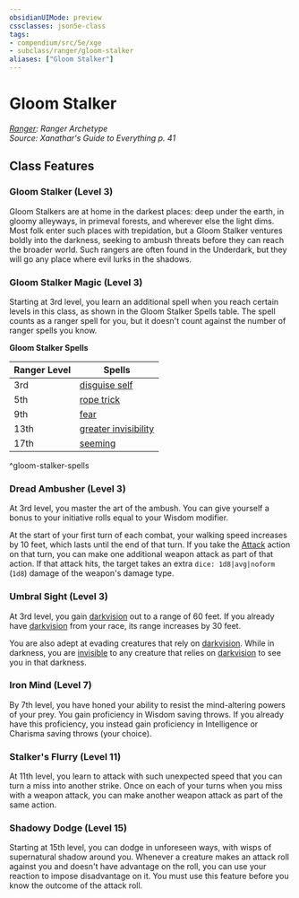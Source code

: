 ```yaml
---
obsidianUIMode: preview
cssclasses: json5e-class
tags:
- compendium/src/5e/xge
- subclass/ranger/gloom-stalker
aliases: ["Gloom Stalker"]
---
```

# Gloom Stalker
*[Ranger](ranger.md): Ranger Archetype*  
*Source: Xanathar's Guide to Everything p. 41*  


## Class Features

### Gloom Stalker (Level 3)

Gloom Stalkers are at home in the darkest places: deep under the earth, in gloomy alleyways, in primeval forests, and wherever else the light dims. Most folk enter such places with trepidation, but a Gloom Stalker ventures boldly into the darkness, seeking to ambush threats before they can reach the broader world. Such rangers are often found in the Underdark, but they will go any place where evil lurks in the shadows.

### Gloom Stalker Magic (Level 3)

Starting at 3rd level, you learn an additional spell when you reach certain levels in this class, as shown in the Gloom Stalker Spells table. The spell counts as a ranger spell for you, but it doesn't count against the number of ranger spells you know.

**Gloom Stalker Spells**

| Ranger Level | Spells |
|--------------|--------|
| 3rd | [disguise self](/3-Mechanics/CLI/spells/disguise-self.md) |
| 5th | [rope trick](/3-Mechanics/CLI/spells/rope-trick.md) |
| 9th | [fear](/3-Mechanics/CLI/spells/fear.md) |
| 13th | [greater invisibility](/3-Mechanics/CLI/spells/greater-invisibility.md) |
| 17th | [seeming](/3-Mechanics/CLI/spells/seeming.md) |
^gloom-stalker-spells

### Dread Ambusher (Level 3)

At 3rd level, you master the art of the ambush. You can give yourself a bonus to your initiative rolls equal to your Wisdom modifier.

At the start of your first turn of each combat, your walking speed increases by 10 feet, which lasts until the end of that turn. If you take the [Attack](/3-Mechanics/CLI/rules/actions.md#Attack) action on that turn, you can make one additional weapon attack as part of that action. If that attack hits, the target takes an extra `dice: 1d8|avg|noform` (`1d8`) damage of the weapon's damage type.

### Umbral Sight (Level 3)

At 3rd level, you gain [darkvision](/3-Mechanics/CLI/rules/senses.md#darkvision) out to a range of 60 feet. If you already have [darkvision](/3-Mechanics/CLI/rules/senses.md#darkvision) from your race, its range increases by 30 feet.

You are also adept at evading creatures that rely on [darkvision](/3-Mechanics/CLI/rules/senses.md#darkvision). While in darkness, you are [invisible](/3-Mechanics/CLI/rules/conditions.md#invisible) to any creature that relies on [darkvision](/3-Mechanics/CLI/rules/senses.md#darkvision) to see you in that darkness.

### Iron Mind (Level 7)

By 7th level, you have honed your ability to resist the mind-altering powers of your prey. You gain proficiency in Wisdom saving throws. If you already have this proficiency, you instead gain proficiency in Intelligence or Charisma saving throws (your choice).

### Stalker's Flurry (Level 11)

At 11th level, you learn to attack with such unexpected speed that you can turn a miss into another strike. Once on each of your turns when you miss with a weapon attack, you can make another weapon attack as part of the same action.

### Shadowy Dodge (Level 15)

Starting at 15th level, you can dodge in unforeseen ways, with wisps of supernatural shadow around you. Whenever a creature makes an attack roll against you and doesn't have advantage on the roll, you can use your reaction to impose disadvantage on it. You must use this feature before you know the outcome of the attack roll.